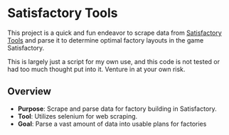 # Satisfactory Tools

This project is a quick and fun endeavor to scrape data from [Satisfactory Tools](https://www.satisfactorytools.com/1.0/production) and parse it to determine optimal factory layouts in the game Satisfactory.

This is largely just a script for my own use, and this code is not tested or had too much thought put into it.  Venture in at your own risk.


## Overview

- **Purpose**: Scrape and parse data for factory building in Satisfactory.
- **Tool**: Utilizes selenium for web scraping.
- **Goal**: Parse a vast amount of data into usable plans for factories
